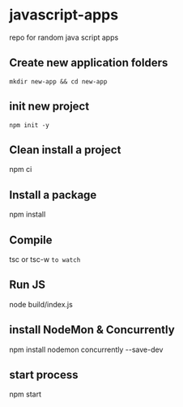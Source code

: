 # javascript-apps

repo for random java script apps

## Create new application folders

`mkdir new-app && cd new-app`

## init new project

`npm init -y`

## Clean install a project

npm ci

## Install a package

npm install

## Compile

tsc or tsc-w  `to watch`

## Run JS

node build/index.js

## install NodeMon & Concurrently

npm install nodemon concurrently --save-dev

## start process

npm start



